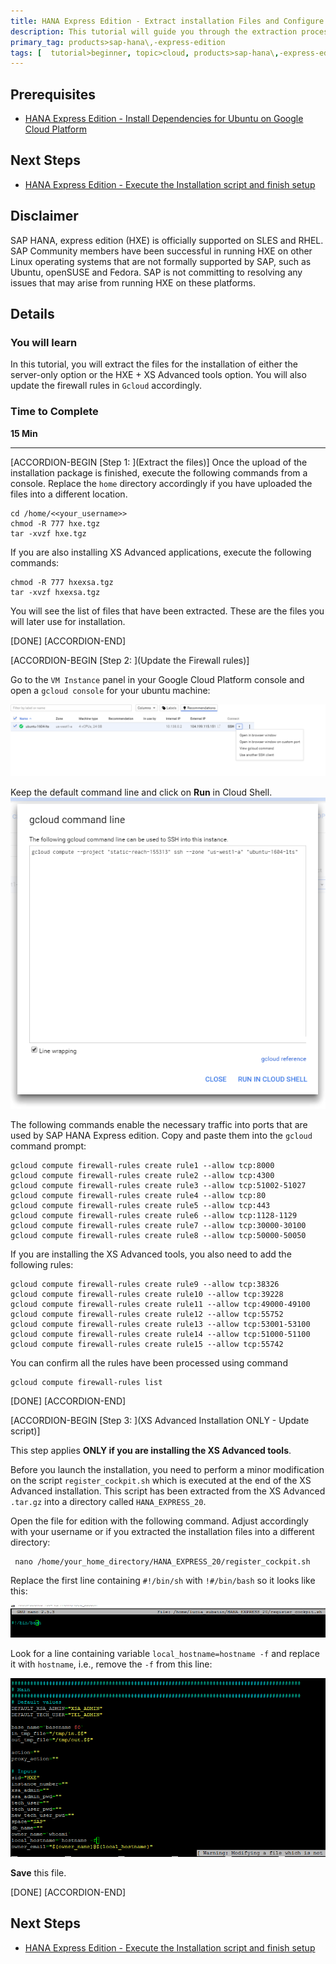 ```yaml
---
title: HANA Express Edition - Extract installation Files and Configure Firewall Rules
description: This tutorial will guide you through the extraction process of the installation files for HANA Express Edition. You will also enter the necessary firewall rules to enable traffic into the correct ports.
primary_tag: products>sap-hana\,-express-edition 
tags: [  tutorial>beginner, topic>cloud, products>sap-hana\,-express-edition  ]
---
```


## Prerequisites  
 - [HANA Express Edition - Install Dependencies for Ubuntu on Google Cloud Platform](http://www.sap.com/developer/tutorials/hxe-gcp-install-dependencies.html)


## Next Steps
 - [HANA Express Edition - Execute the Installation script and finish setup](http://www.sap.com/developer/tutorials/hxe-gcp-install-hana-express-edition.html)

## Disclaimer
SAP HANA, express edition (HXE) is officially supported on SLES and RHEL. SAP Community members have been successful in running HXE on other Linux operating systems that are not formally supported by SAP, such as Ubuntu, openSUSE and Fedora. SAP is not committing to resolving any issues that may arise from running HXE on these platforms.

## Details
### You will learn  
In this tutorial, you will extract the files for the installation of either the server-only option or the HXE + XS Advanced tools option. You will also update the firewall rules in `Gcloud` accordingly.

### Time to Complete
**15 Min**

---

[ACCORDION-BEGIN [Step 1: ](Extract the files)]
Once the upload of the installation package is finished, execute the following commands from a console. Replace the `home` directory accordingly if you have uploaded the files into a different location.

```
cd /home/<<your_username>>
chmod -R 777 hxe.tgz
tar -xvzf hxe.tgz
```
If you are also installing XS Advanced applications, execute the following commands:

```
chmod -R 777 hxexsa.tgz
tar -xvzf hxexsa.tgz
```

You will see the list of files that have been extracted. These are the files you will later use for installation.

[DONE]
[ACCORDION-END]

[ACCORDION-BEGIN [Step 2: ](Update the Firewall rules)]

Go to the `VM Instance` panel in your Google Cloud Platform console and open a `gcloud console` for your ubuntu machine:

![Open Gcloud console](1.png)

Keep the default command line and click on **Run** in Cloud Shell.
![Gcloud OK](2.png)

The following commands enable the necessary traffic into ports that are used by SAP HANA Express edition. Copy and paste them into the `gcloud` command prompt:

```
gcloud compute firewall-rules create rule1 --allow tcp:8000
gcloud compute firewall-rules create rule2 --allow tcp:4300
gcloud compute firewall-rules create rule3 --allow tcp:51002-51027
gcloud compute firewall-rules create rule4 --allow tcp:80
gcloud compute firewall-rules create rule5 --allow tcp:443
gcloud compute firewall-rules create rule6 --allow tcp:1128-1129
gcloud compute firewall-rules create rule7 --allow tcp:30000-30100
gcloud compute firewall-rules create rule8 --allow tcp:50000-50050
```

If you are installing the XS Advanced tools, you also need to add the following rules:

```
gcloud compute firewall-rules create rule9 --allow tcp:38326
gcloud compute firewall-rules create rule10 --allow tcp:39228
gcloud compute firewall-rules create rule11 --allow tcp:49000-49100
gcloud compute firewall-rules create rule12 --allow tcp:55752
gcloud compute firewall-rules create rule13 --allow tcp:53001-53100
gcloud compute firewall-rules create rule14 --allow tcp:51000-51100
gcloud compute firewall-rules create rule15 --allow tcp:55742
```

You can confirm all the rules have been processed using command

```
gcloud compute firewall-rules list
```

[DONE]
[ACCORDION-END]


[ACCORDION-BEGIN [Step 3: ](XS Advanced Installation ONLY - Update script)]

This step applies **ONLY if you are installing the XS Advanced tools**.

Before you launch the installation, you need to perform a minor modification on the script `register_cockpit.sh` which is executed at the end of the XS Advanced installation. This script has been extracted from the XS Advanced `.tar.gz` into a directory called `HANA_EXPRESS_20`.

Open the file for edition with the following command. Adjust accordingly with your username or if you extracted the installation files into a different directory:

```
 nano /home/your_home_directory/HANA_EXPRESS_20/register_cockpit.sh
```

Replace the first line containing `#!/bin/sh` with `!#/bin/bash` so it looks like this:

![Update bash](3.png)

Look for a line containing variable `local_hostname=hostname -f` and replace it with  `hostname`, i.e., remove the  `-f` from this line:

![Update local hostname](4.png)

**Save** this file.

[DONE]
[ACCORDION-END]



## Next Steps
- [HANA Express Edition - Execute the Installation script and finish setup](http://www.sap.com/developer/tutorials/hxe-gcp-install-hana-express-edition.html)
